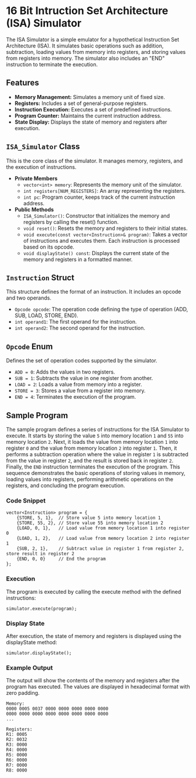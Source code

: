 # 16 Bit Intruction Set Architecture (ISA) Simulator
The ISA Simulator is a simple emulator for a hypothetical Instruction Set Architecture (ISA). It simulates basic operations such as addition, subtraction, loading values from memory into registers, and storing values from registers into memory. The simulator also includes an "END" instruction to terminate the execution.

## Features
- **Memory Management:** Simulates a memory unit of fixed size.
- **Registers:** Includes a set of general-purpose registers.
- **Instruction Execution:** Executes a set of predefined instructions.
- **Program Counter:** Maintains the current instruction address.
- **State Display:** Displays the state of memory and registers after execution.

## `ISA_Simulator` Class
This is the core class of the simulator. It manages memory, registers, and the execution of instructions.
- **Private Members**
  - `vector<int> memory`: Represents the memory unit of the simulator.
  - `int registers[NUM_REGISTERS]`: An array representing the registers.
  - `int pc`: Program counter, keeps track of the current instruction address.
- **Public Methods**
  - `ISA_Simulator()`: Constructor that initializes the memory and registers by calling the reset() function.
  - `void reset()`: Resets the memory and registers to their initial states.
  - `void execute(const vector<Instruction>& program)`: Takes a vector of instructions and executes them. Each instruction is processed based on its opcode.
  - `void displayState() const`: Displays the current state of the memory and registers in a formatted manner.

## `Instruction` Struct
This structure defines the format of an instruction. It includes an opcode and two operands.
- `Opcode opcode`: The operation code defining the type of operation (ADD, SUB, LOAD, STORE, END).
- `int operand1`: The first operand for the instruction.
- `int operand2`: The second operand for the instruction.

## `Opcode` Enum
Defines the set of operation codes supported by the simulator.
- `ADD = 0`: Adds the values in two registers.
- `SUB = 1`: Subtracts the value in one register from another.
- `LOAD = 2`: Loads a value from memory into a register.
- `STORE = 3`: Stores a value from a register into memory.
- `END = 4`: Terminates the execution of the program.

## Sample Program
The sample program defines a series of instructions for the ISA Simulator to execute. It starts by storing the value `5` into memory location `1` and `55` into memory location `2`. Next, it loads the value from memory location `1` into register `0` and the value from memory location `2` into register `1`. Then, it performs a subtraction operation where the value in register `1` is subtracted from the value in register `2`, and the result is stored back in register `2`. Finally, the `END` instruction terminates the execution of the program. This sequence demonstrates the basic operations of storing values in memory, loading values into registers, performing arithmetic operations on the registers, and concluding the program execution.

### Code Snippet
```
vector<Instruction> program = {
    {STORE, 5, 1},  // Store value 5 into memory location 1
    {STORE, 55, 2}, // Store value 55 into memory location 2
    {LOAD, 0, 1},   // Load value from memory location 1 into register 0
    {LOAD, 1, 2},   // Load value from memory location 2 into register 1
    {SUB, 2, 1},    // Subtract value in register 1 from register 2, store result in register 2
    {END, 0, 0}     // End the program
};
```

### Execution
The program is executed by calling the execute method with the defined instructions:
```
simulator.execute(program);
```
### Display State
After execution, the state of memory and registers is displayed using the displayState method:
```
simulator.displayState();
```
### Example Output
The output will show the contents of the memory and registers after the program has executed. The values are displayed in hexadecimal format with zero padding.
```console
Memory:
0000 0005 0037 0000 0000 0000 0000 0000
0000 0000 0000 0000 0000 0000 0000 0000
...

Registers:
R1: 0005
R2: 0032
R3: 0000
R4: 0000
R5: 0000
R6: 0000
R7: 0000
R8: 0000
```
